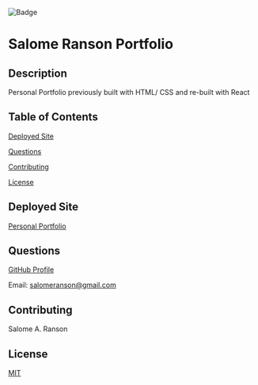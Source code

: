 ![Badge](https://badgen.net/badge/license/MIT/blue)

# Salome Ranson Portfolio

## Description
Personal Portfolio previously built with HTML/ CSS and re-built with React

## Table of Contents

[Deployed Site](https://github.com/sranson/portfolio-react#deployed-site)

[Questions](https://github.com/sranson/portfolio-react#Questions)

[Contributing](https://github.com/sranson/portfolio-react#Contributing)

[License](https://github.com/sranson/portfolio-react#License)



## Deployed Site
[Personal Portfolio](https://sranson.github.io/Portfolio-React/)

## Questions

[GitHub Profile](https://github.com/sranson)

Email: salomeranson@gmail.com

## Contributing

Salome A. Ranson

## License

[MIT](https://choosealicense.com/licenses/mit/)